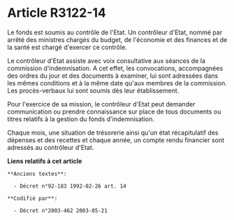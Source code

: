 # Article R3122-14

Le fonds est soumis au contrôle de l'Etat. Un contrôleur d'Etat, nommé par arrêté des ministres chargés du budget, de
l'économie et des finances et de la santé est chargé d'exercer ce contrôle.

Le contrôleur d'Etat assiste avec voix consultative aux séances de la commission d'indemnisation. A cet effet, les
convocations, accompagnées des ordres du jour et des documents à examiner, lui sont adressées dans les mêmes conditions et à
la même date qu'aux membres de la commission. Les procès-verbaux lui sont soumis dès leur établissement.

Pour l'exercice de sa mission, le contrôleur d'Etat peut demander communication ou prendre connaissance sur place de tous
documents ou titres relatifs à la gestion du fonds d'indemnisation.

Chaque mois, une situation de trésorerie ainsi qu'un état récapitulatif des dépenses et des recettes et chaque année, un
compte rendu financier sont adressés au contrôleur d'Etat.

**Liens relatifs à cet article**

	**Anciens textes**:

	  - Décret n°92-183 1992-02-26 art. 14

	**Codifié par**:

	  - Décret n°2003-462 2003-05-21
